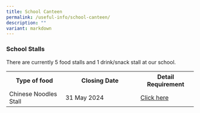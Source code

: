 ```yaml
---
title: School Canteen
permalink: /useful-info/school-canteen/
description: ""
variant: markdown
---
```

<h3>School Stalls</h3>

There are currently 5 food stalls and 1 drink/snack stall at our school.
<table style="width:100%">
<tbody>
<tr>
<th style="width:30%">Type of food</th>
<th style="width:40%">Closing Date</th>
<th style="width:40%">Detail Requirement</th>
</tr>
<tr>
<td>Chinese Noodles Stall</td>
<td>31 May 2024<br></td>
<td><a href="https://www.ahmadibrahimsec.moe.edu.sg/school-canteen-advertisement/">Click here</a></td>
</tr></tbody></table>